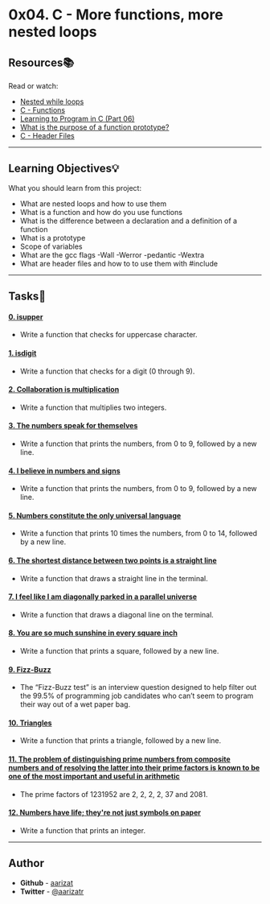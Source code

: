 # 0x04. C - More functions, more nested loops

## Resources:books:
Read or watch:
* [Nested while loops](https://intranet.hbtn.io/rltoken/3WXPpZkwBEt_9MOlayYGWw)
* [C - Functions](https://intranet.hbtn.io/rltoken/ES8eagOrYppE4qSjaa4zQA)
* [Learning to Program in C (Part 06)](https://intranet.hbtn.io/rltoken/X8cL-h23A-vdFyuRmomKQQ)
* [What is the purpose of a function prototype?](https://intranet.hbtn.io/rltoken/IAfwYbkv3JHqttvqlnz0Bw)
* [C - Header Files](https://intranet.hbtn.io/rltoken/QvgB8JXWlTL_yqsUD-3-ag)

---
## Learning Objectives:bulb:
What you should learn from this project:

* What are nested loops and how to use them
* What is a function and how do you use functions
* What is the difference between a declaration and a definition of a function
* What is a prototype
* Scope of variables
* What are the gcc flags -Wall -Werror -pedantic -Wextra
* What are header files and how to to use them with #include

---

## Tasks:pencil:

#### [0. isupper](./0-isupper.c)
* Write a function that checks for uppercase character.


#### [1. isdigit](./1-isdigit.c)
* Write a function that checks for a digit (0 through 9).


#### [2. Collaboration is multiplication](./2-mul.c)
* Write a function that multiplies two integers.


#### [3. The numbers speak for themselves](./3-print_numbers.c)
* Write a function that prints the numbers, from 0 to 9, followed by a new line.


#### [4. I believe in numbers and signs](./4-print_most_numbers.c)
* Write a function that prints the numbers, from 0 to 9, followed by a new line.


#### [5. Numbers constitute the only universal language](./5-more_numbers.c)
* Write a function that prints 10 times the numbers, from 0 to 14, followed by a new line.


#### [6. The shortest distance between two points is a straight line](./6-print_line.c)
* Write a function that draws a straight line in the terminal.


#### [7. I feel like I am diagonally parked in a parallel universe](./7-print_diagonal.c)
* Write a function that draws a diagonal line on the terminal.


#### [8. You are so much sunshine in every square inch](./8-print_square.c)
* Write a function that prints a square, followed by a new line.


#### [9. Fizz-Buzz](./9-fizz_buzz.c)
* The “Fizz-Buzz test” is an interview question designed to help filter out the 99.5% of programming job candidates who can’t seem to program their way out of a wet paper bag.


#### [10. Triangles](./10-print_triangle.c)
* Write a function that prints a triangle, followed by a new line.


#### [11. The problem of distinguishing prime numbers from composite numbers and of resolving the latter into their prime factors is known to be one of the most important and useful in arithmetic](./100-prime_factor.c)
* The prime factors of 1231952 are 2, 2, 2, 2, 37 and 2081. 


#### [12. Numbers have life; they're not just symbols on paper](./101-print_number.c)
* Write a function that prints an integer.

---

## Author
* **Github** - [aarizat](https://github.com/aarizat)
* **Twitter** - [@aarizatr](https://twitter.com/aarizatr)
